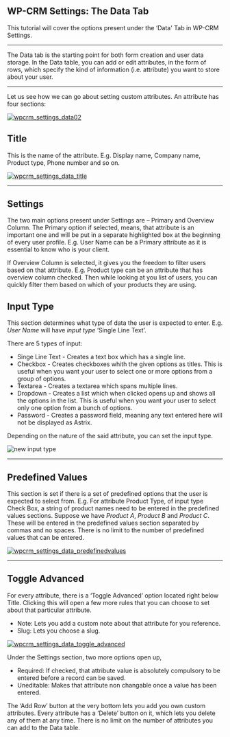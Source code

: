 ## WP-CRM Settings: The Data Tab

This tutorial will cover the options present under the ‘Data' Tab in WP-CRM Settings.

* * *

The Data tab is the starting point for both form creation and user data storage. In the Data table, you can add or edit attributes, in the form of rows, which specify the kind of information (i.e. attribute) you want to store about your user.

* * *

Let us see how we can go about setting custom attributes. An attribute has four sections:

[![wpcrm_settings_data02](//storage.googleapis.com/media.usabilitydynamics.com/2012/03/wpcrm_settings_data02-1200x559.png)](//storage.googleapis.com/media.usabilitydynamics.com/2012/03/wpcrm_settings_data02-1200x559.png)

## Title

This is the name of the attribute. E.g. Display name, Company name, Product type, Phone number and so on.

[![wpcrm_settings_data_title](https://storage.googleapis.com/media.usabilitydynamics.com/2012/03/wpcrm_settings_data_title.png)](https://storage.googleapis.com/media.usabilitydynamics.com/2012/03/wpcrm_settings_data_title.png)

* * *

## Settings

The two main options present under Settings are – Primary and Overview Column. The Primary option if selected, means, that attribute is an important one and will be put in a separate highlighted box at the beginning of every user profile. E.g. User Name can be a Primary attribute as it is essential to know who is your client.

If Overview Column is selected, it gives you the freedom to filter users based on that attribute. E.g. Product type can be an attribute that has overview column checked. Then while looking at you list of users, you can quickly filter them based on which of your products they are using.

## Input Type

This section determines what type of data the user is expected to enter. E.g. _User Name_ will have _input type_ ‘Single Line Text’.

There are 5 types of input:

*   Singe Line Text - Creates a text box which has a single line.
*   Checkbox - Creates checkboxes whith the given options as titles. This is useful when you want your user to select one or more options from a group of options.
*   Textarea - Creates a textarea which spans multiple lines.
*   Dropdown - Creates a list which when clicked opens up and shows all the options in the list. This is useful when you want your user to select only one option from a bunch of options.
*   Password - Creates a password field, meaning any text entered here will not be displayed as Astrix.

Depending on the nature of the said attribute, you can set the input type.

![new input type](https://storage.googleapis.com/media.usabilitydynamics.com/2012/02/new-input-type.png)

* * *

## Predefined Values

This section is set if there is a set of predefined options that the user is expected to select from. E.g. For attribute Product Type, of input type Check Box, a string of product names need to be entered in the predefined values sections. Suppose we have _Product A_, _Product B_ and _Product C_. These will be entered in the predefined values section separated by commas and no spaces. There is no limit to the number of predefined values that can be entered.

[![wpcrm_settings_data_predefinedvalues](https://storage.googleapis.com/media.usabilitydynamics.com/2012/03/wpcrm_settings_data_predefinedvalues.png)](https://storage.googleapis.com/media.usabilitydynamics.com/2012/03/wpcrm_settings_data_predefinedvalues.png)

* * *

## Toggle Advanced

For every attribute, there is a ‘Toggle Advanced’ option located right below Title. Clicking this will open a few more rules that you can choose to set about that particular attribute.

*   Note: Lets you add a custom note about that attribute for you reference.
*   Slug: Lets you choose a slug.

[![wpcrm_settings_data_toggle_advanced](https://storage.googleapis.com/media.usabilitydynamics.com/2012/03/wpcrm_settings_data_toggle_advanced.png)](https://storage.googleapis.com/media.usabilitydynamics.com/2012/03/wpcrm_settings_data_toggle_advanced.png)

Under the Settings section, two more options open up,

*   Required: If checked, that attribute value is absolutely compulsory to be entered before a record can be saved.
*   Uneditable: Makes that attribute non changable once a value has been entered.

The ‘Add Row’ button at the very bottom lets you add you own custom attributes. Every attribute has a ‘Delete’ button on it, which lets you delete any of them at any time. There is no limit on the number of attributes you can add to the Data table.